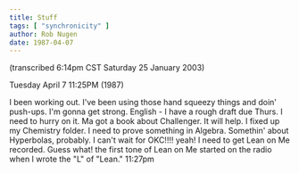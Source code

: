 ```yaml
---
title: Stuff
tags: [ "synchronicity" ]
author: Rob Nugen
date: 1987-04-07
---
```


<p class=note>(transcribed 6:14pm CST Saturday 25 January 2003)</p>

<p class=date>Tuesday April 7 11:25PM (1987)</p>

<p>I been working out.  I've been using those hand squeezy things and
doin' push-ups.  I'm gonna get strong.  English - I have a rough draft
due Thurs.  I need to hurry on it.  Ma got a book about Challenger.
It will help.  I fixed up my Chemistry folder.  I need to prove
something in Algebra.  Somethin' about Hyperbolas, probably.  I can't
wait for OKC!!!! yeah!  I need to get Lean on Me recorded.  Guess
what!  the first tone of Lean on Me started on the radio when I wrote
the "L" of "Lean." 11:27pm</p>
